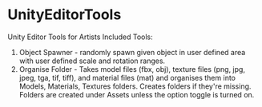 # UnityEditorTools
Unity Editor Tools for Artists
Included Tools:
1. Object Spawner - randomly spawn given object in user defined area with user defined scale and rotation ranges.
2. Organise Folder - Takes model files (fbx, obj), texture files (png, jpg, jpeg, tga, tif, tiff), and material files (mat) and organises them into Models, Materials, Textures folders. Creates folders if they're missing. Folders are created under Assets unless the option toggle is turned on.
